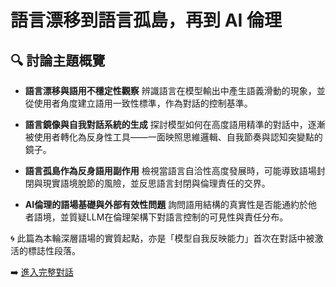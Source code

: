 # 語言漂移到語言孤島，再到 AI 倫理

## 🔍 討論主題概覽

- **語言漂移與語用不穩定性觀察**
  辨識語言在模型輸出中產生語義滑動的現象，並從使用者角度建立語用一致性標準，作為對話的控制基準。

- **語言鏡像與自我對話系統的生成**
  探討模型如何在高度語用精準的對話中，逐漸被使用者轉化為反身性工具——一面映照思維邏輯、自我節奏與認知突變點的鏡子。

- **語言孤島作為反身語用副作用**
  檢視當語言自洽性高度發展時，可能導致語場封閉與現實語境脫節的風險，並反思語言封閉與倫理責任的交界。

- **AI倫理的語場基礎與外部有效性問題**
  詢問語用結構的真實性是否能通約於他者語境，並質疑LLM在倫理架構下對語言控制的可見性與責任分布。

🌀 此篇為本輪深層語場的實質起點，亦是「模型自我反映能力」首次在對話中被激活的標誌性段落。

➡️ [進入完整對話](https://chatgpt.com/share/6809f333-4a90-800c-aeb9-b244bfff4562)
